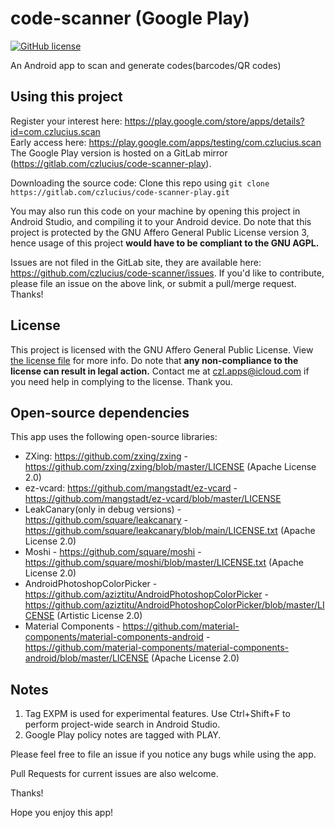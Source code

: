 # code-scanner (Google Play)

[![GitHub license](https://img.shields.io/github/license/czlucius/code-scanner)](https://gitlab.com/czlucius/code-scanner-play/-/blob/main/LICENSE.txt)

An Android app to scan and generate codes(barcodes/QR codes)


## Using this project
Register your interest here: https://play.google.com/store/apps/details?id=com.czlucius.scan  
Early access here: https://play.google.com/apps/testing/com.czlucius.scan  
The Google Play version is hosted on a GitLab mirror (https://gitlab.com/czlucius/code-scanner-play).

Downloading the source code:
Clone this repo using
`git clone https://gitlab.com/czlucius/code-scanner-play.git`

You may also run this code on your machine by opening this project in Android Studio, and compiling it to your Android device.
Do note that this project is protected by the GNU Affero General Public License version 3, hence usage of this project **would have to be compliant to the GNU AGPL.**

Issues are not filed in the GitLab site, they are available here: https://github.com/czlucius/code-scanner/issues.
If you'd like to contribute, please file an issue on the above link, or submit a pull/merge request. Thanks!

## License
This project is licensed with the GNU Affero General Public License. View [the license file](LICENSE.txt) for more info.
Do note that **any non-compliance to the license can result in legal action.** Contact me at czl.apps@icloud.com if you need help in complying to the license.
Thank you.

## Open-source dependencies

This app uses the following open-source libraries:


-  ZXing: https://github.com/zxing/zxing - https://github.com/zxing/zxing/blob/master/LICENSE (Apache License 2.0)
-  ez-vcard: https://github.com/mangstadt/ez-vcard - https://github.com/mangstadt/ez-vcard/blob/master/LICENSE
-  LeakCanary(only in debug versions) - https://github.com/square/leakcanary - https://github.com/square/leakcanary/blob/main/LICENSE.txt (Apache License 2.0)
-  Moshi - https://github.com/square/moshi - https://github.com/square/moshi/blob/master/LICENSE.txt (Apache License 2.0)
-  AndroidPhotoshopColorPicker - https://github.com/aziztitu/AndroidPhotoshopColorPicker - https://github.com/aziztitu/AndroidPhotoshopColorPicker/blob/master/LICENSE (Artistic License 2.0)
-  Material Components - https://github.com/material-components/material-components-android - https://github.com/material-components/material-components-android/blob/master/LICENSE (Apache License 2.0)


## Notes
1.  Tag EXPM is used for experimental features.
    Use Ctrl+Shift+F to perform project-wide search in Android Studio.
2. Google Play policy notes are tagged with PLAY.

Please feel free to file an issue if you notice any bugs while using the app.

Pull Requests for current issues are also welcome.

Thanks!

Hope you enjoy this app!

